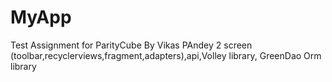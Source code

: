 # MyApp
Test Assignment for ParityCube By Vikas PAndey
 2 screen (toolbar,recyclerviews,fragment,adapters),api,Volley library, GreenDao Orm library
